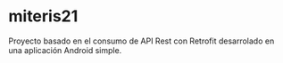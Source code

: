 # miteris21
Proyecto basado en el consumo de API Rest con Retrofit desarrolado en una aplicación Android simple. 
